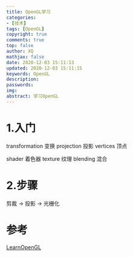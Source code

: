 ```yaml
---
title: OpenGL学习
categories: 
- [技术]
tags: [OpenGL]
copyright: true
comments: true
top: false
author: XQ
mathjax: false
date: 2020-12-03 15:11:13
updated: 2020-12-03 15:11:15
keywords: OpenGL
description: 
passwords:
img: 
abstract: 学习OpenGL
---
```


# 1.入门

transformation 变换
projection 投影
vertices 顶点

shader 着色器
texture 纹理
blending 混合


# 2.步骤
剪裁 -> 投影 -> 光栅化


# 参考
[LearnOpenGL](https://learnopengl-cn.github.io/)